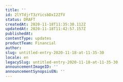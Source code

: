 ```yaml
---
title: ''
id: 2lYTdjrT3zYicsbDxI2ZfV
status: DRAFT
createdAt: 2020-11-18T11:35:30.112Z
updatedAt: 2020-11-18T11:42:57.157Z
publishedAt: 
contentType: updates
productTeam: Financial
author: 
slug: untitled-entry-2020-11-18-at-11-35-30
locale: en
legacySlug: untitled-entry-2020-11-18-at-11-35-30
announcementImageID: ''
announcementSynopsisEN: ''
---
```



